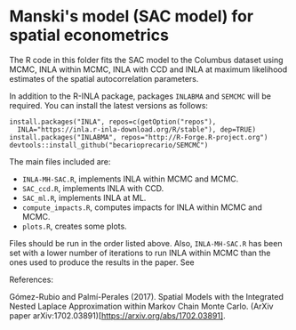 # Manski's model (SAC model) for spatial econometrics

The R code in this folder fits the SAC model to the Columbus dataset 
using MCMC, INLA within MCMC, INLA with CCD and INLA at maximum likelihood
estimates of the spatial autocorrelation parameters.

In addition to the R-INLA package, packages `INLABMA` and `SEMCMC` will be
required. You can install the latest versions as follows:

```
install.packages("INLA", repos=c(getOption("repos"), 
  INLA="https://inla.r-inla-download.org/R/stable"), dep=TRUE)
install.packages("INLABMA", repos="http://R-Forge.R-project.org")
devtools::install_github("becarioprecario/SEMCMC")
``` 

The main files included are:

* `INLA-MH-SAC.R`, implements INLA within MCMC and MCMC.
* `SAC_ccd.R`, implements INLA with CCD.
* `SAC_ml.R`, implements INLA at ML.
* `compute_impacts.R`, computes impacts for INLA within MCMC and MCMC.
* `plots.R`, creates some plots.

Files should be run in the order listed above. Also, `INLA-MH-SAC.R`
has been set with a lower number of iterations to run INLA within MCMC
than the ones used to produce the results in the paper. See


References:

Gómez-Rubio and Palmí-Perales (2017). Spatial Models with the Integrated Nested Laplace Approximation within Markov Chain Monte Carlo. (ArXiv paper arXiv:1702.03891)[https://arxiv.org/abs/1702.03891]. 
